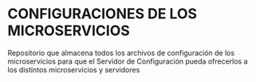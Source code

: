 # CONFIGURACIONES DE LOS MICROSERVICIOS

Repositorio que almacena todos los archivos de configuración de los microservicios para que el Servidor de Configuración pueda ofrecerlos a los distintos microservicios y servidores
